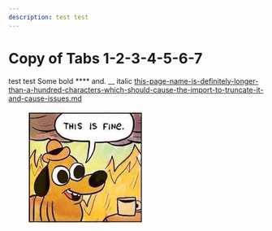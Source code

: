 ```yaml
---
description: test test
---
```


# Copy of Tabs 1-2-3-4-5-6-7

test test Some bold \*\*\*\* and. \_\_ italic [this-page-name-is-definitely-longer-than-a-hundred-characters-which-should-cause-the-import-to-truncate-it-and-cause-issues.md](../this-page-name-is-definitely-longer-than-a-hundred-characters-which-should-cause-the-import-to-truncate-it-and-cause-issues.md)

<figure><img src="../.gitbook/assets/image (1) (1) (1) (1) (1) (1) (2) (2) (2) (2) (2) (2) (2) (2) (2) (2) (2) (2) (1) (1) (1) (1) (1) (1) (1) (1) (1) (1) (1) (1) (1) (1) (1) (1) (1) (1) (2) (1) (1) (1) (1) (1) (1) (1) (9).png" alt=""><figcaption></figcaption></figure>
